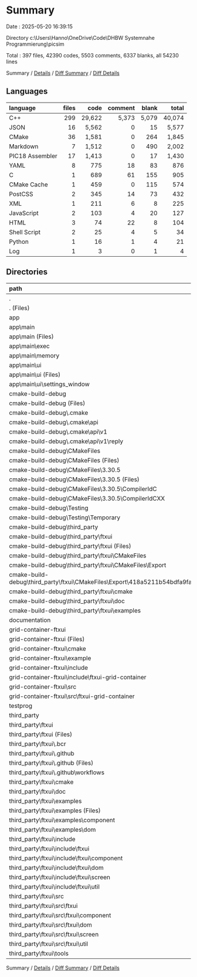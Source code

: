 # Summary

Date : 2025-05-20 16:39:15

Directory c:\\Users\\Hanno\\OneDrive\\Code\\DHBW Systemnahe Programmierung\\picsim

Total : 397 files,  42390 codes, 5503 comments, 6337 blanks, all 54230 lines

Summary / [Details](details.md) / [Diff Summary](diff.md) / [Diff Details](diff-details.md)

## Languages
| language | files | code | comment | blank | total |
| :--- | ---: | ---: | ---: | ---: | ---: |
| C++ | 299 | 29,622 | 5,373 | 5,079 | 40,074 |
| JSON | 16 | 5,562 | 0 | 15 | 5,577 |
| CMake | 36 | 1,581 | 0 | 264 | 1,845 |
| Markdown | 7 | 1,512 | 0 | 490 | 2,002 |
| PIC18 Assembler | 17 | 1,413 | 0 | 17 | 1,430 |
| YAML | 8 | 775 | 18 | 83 | 876 |
| C | 1 | 689 | 61 | 155 | 905 |
| CMake Cache | 1 | 459 | 0 | 115 | 574 |
| PostCSS | 2 | 345 | 14 | 73 | 432 |
| XML | 1 | 211 | 6 | 8 | 225 |
| JavaScript | 2 | 103 | 4 | 20 | 127 |
| HTML | 3 | 74 | 22 | 8 | 104 |
| Shell Script | 2 | 25 | 4 | 5 | 34 |
| Python | 1 | 16 | 1 | 4 | 21 |
| Log | 1 | 3 | 0 | 1 | 4 |

## Directories
| path | files | code | comment | blank | total |
| :--- | ---: | ---: | ---: | ---: | ---: |
| . | 397 | 42,390 | 5,503 | 6,337 | 54,230 |
| . (Files) | 2 | 120 | 0 | 18 | 138 |
| app | 49 | 2,940 | 197 | 551 | 3,688 |
| app\\main | 49 | 2,940 | 197 | 551 | 3,688 |
| app\\main (Files) | 15 | 765 | 48 | 143 | 956 |
| app\\main\\exec | 11 | 864 | 46 | 199 | 1,109 |
| app\\main\\memory | 9 | 356 | 9 | 59 | 424 |
| app\\main\\ui | 14 | 955 | 94 | 150 | 1,199 |
| app\\main\\ui (Files) | 10 | 542 | 62 | 79 | 683 |
| app\\main\\ui\\settings_window | 4 | 413 | 32 | 71 | 516 |
| cmake-build-debug | 34 | 8,675 | 127 | 620 | 9,422 |
| cmake-build-debug (Files) | 5 | 1,097 | 0 | 135 | 1,232 |
| cmake-build-debug\\.cmake | 13 | 5,101 | 0 | 13 | 5,114 |
| cmake-build-debug\\.cmake\\api | 13 | 5,101 | 0 | 13 | 5,114 |
| cmake-build-debug\\.cmake\\api\\v1 | 13 | 5,101 | 0 | 13 | 5,114 |
| cmake-build-debug\\.cmake\\api\\v1\\reply | 13 | 5,101 | 0 | 13 | 5,114 |
| cmake-build-debug\\CMakeFiles | 7 | 2,019 | 127 | 381 | 2,527 |
| cmake-build-debug\\CMakeFiles (Files) | 1 | 465 | 4 | 26 | 495 |
| cmake-build-debug\\CMakeFiles\\3.30.5 | 6 | 1,554 | 123 | 355 | 2,032 |
| cmake-build-debug\\CMakeFiles\\3.30.5 (Files) | 4 | 158 | 0 | 49 | 207 |
| cmake-build-debug\\CMakeFiles\\3.30.5\\CompilerIdC | 1 | 689 | 61 | 155 | 905 |
| cmake-build-debug\\CMakeFiles\\3.30.5\\CompilerIdCXX | 1 | 707 | 62 | 151 | 920 |
| cmake-build-debug\\Testing | 1 | 3 | 0 | 1 | 4 |
| cmake-build-debug\\Testing\\Temporary | 1 | 3 | 0 | 1 | 4 |
| cmake-build-debug\\third_party | 8 | 455 | 0 | 90 | 545 |
| cmake-build-debug\\third_party\\ftxui | 8 | 455 | 0 | 90 | 545 |
| cmake-build-debug\\third_party\\ftxui (Files) | 2 | 167 | 0 | 32 | 199 |
| cmake-build-debug\\third_party\\ftxui\\CMakeFiles | 2 | 143 | 0 | 26 | 169 |
| cmake-build-debug\\third_party\\ftxui\\CMakeFiles\\Export | 2 | 143 | 0 | 26 | 169 |
| cmake-build-debug\\third_party\\ftxui\\CMakeFiles\\Export\\418a5211b54bdfa9fa029e8a3112c4d3 | 2 | 143 | 0 | 26 | 169 |
| cmake-build-debug\\third_party\\ftxui\\cmake | 2 | 79 | 0 | 18 | 97 |
| cmake-build-debug\\third_party\\ftxui\\doc | 1 | 33 | 0 | 7 | 40 |
| cmake-build-debug\\third_party\\ftxui\\examples | 1 | 33 | 0 | 7 | 40 |
| documentation | 1 | 23 | 0 | 20 | 43 |
| grid-container-ftxui | 7 | 177 | 1 | 51 | 229 |
| grid-container-ftxui (Files) | 2 | 69 | 0 | 21 | 90 |
| grid-container-ftxui\\cmake | 1 | 17 | 0 | 4 | 21 |
| grid-container-ftxui\\example | 2 | 46 | 0 | 13 | 59 |
| grid-container-ftxui\\include | 1 | 9 | 0 | 4 | 13 |
| grid-container-ftxui\\include\\ftxui-grid-container | 1 | 9 | 0 | 4 | 13 |
| grid-container-ftxui\\src | 1 | 36 | 1 | 9 | 46 |
| grid-container-ftxui\\src\\ftxui-grid-container | 1 | 36 | 1 | 9 | 46 |
| testprog | 17 | 1,413 | 0 | 17 | 1,430 |
| third_party | 287 | 29,042 | 5,178 | 5,060 | 39,280 |
| third_party\\ftxui | 287 | 29,042 | 5,178 | 5,060 | 39,280 |
| third_party\\ftxui (Files) | 4 | 880 | 0 | 222 | 1,102 |
| third_party\\ftxui\\.bcr | 4 | 48 | 0 | 7 | 55 |
| third_party\\ftxui\\.github | 5 | 280 | 14 | 52 | 346 |
| third_party\\ftxui\\.github (Files) | 1 | 1 | 0 | 1 | 2 |
| third_party\\ftxui\\.github\\workflows | 4 | 279 | 14 | 51 | 344 |
| third_party\\ftxui\\cmake | 12 | 378 | 0 | 58 | 436 |
| third_party\\ftxui\\doc | 6 | 1,190 | 42 | 312 | 1,544 |
| third_party\\ftxui\\examples | 95 | 4,951 | 409 | 836 | 6,196 |
| third_party\\ftxui\\examples (Files) | 6 | 267 | 5 | 48 | 320 |
| third_party\\ftxui\\examples\\component | 51 | 3,280 | 267 | 541 | 4,088 |
| third_party\\ftxui\\examples\\dom | 38 | 1,404 | 137 | 247 | 1,788 |
| third_party\\ftxui\\include | 33 | 2,066 | 483 | 502 | 3,051 |
| third_party\\ftxui\\include\\ftxui | 33 | 2,066 | 483 | 502 | 3,051 |
| third_party\\ftxui\\include\\ftxui\\component | 11 | 804 | 209 | 233 | 1,246 |
| third_party\\ftxui\\include\\ftxui\\dom | 11 | 564 | 175 | 142 | 881 |
| third_party\\ftxui\\include\\ftxui\\screen | 9 | 508 | 73 | 93 | 674 |
| third_party\\ftxui\\include\\ftxui\\util | 2 | 190 | 26 | 34 | 250 |
| third_party\\ftxui\\src | 125 | 19,224 | 4,223 | 3,064 | 26,511 |
| third_party\\ftxui\\src\\ftxui | 125 | 19,224 | 4,223 | 3,064 | 26,511 |
| third_party\\ftxui\\src\\ftxui\\component | 44 | 8,180 | 1,733 | 1,458 | 11,371 |
| third_party\\ftxui\\src\\ftxui\\dom | 69 | 8,169 | 2,166 | 1,294 | 11,629 |
| third_party\\ftxui\\src\\ftxui\\screen | 11 | 2,821 | 321 | 301 | 3,443 |
| third_party\\ftxui\\src\\ftxui\\util | 1 | 54 | 3 | 11 | 68 |
| third_party\\ftxui\\tools | 3 | 25 | 7 | 7 | 39 |

Summary / [Details](details.md) / [Diff Summary](diff.md) / [Diff Details](diff-details.md)
